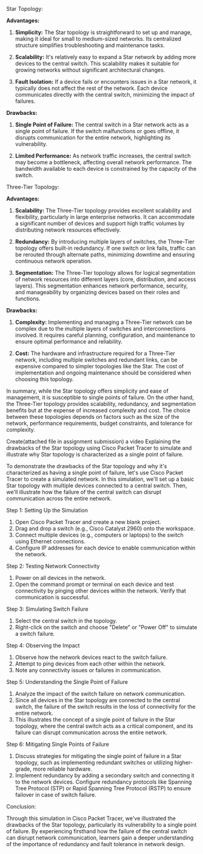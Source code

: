 

 Star Topology:

**Advantages:**

1. **Simplicity:** The Star topology is straightforward to set up and manage, making it ideal for small to medium-sized networks. Its centralized structure simplifies troubleshooting and maintenance tasks.
  
2. **Scalability:** It's relatively easy to expand a Star network by adding more devices to the central switch. This scalability makes it suitable for growing networks without significant architectural changes.

3. **Fault Isolation:** If a device fails or encounters issues in a Star network, it typically does not affect the rest of the network. Each device communicates directly with the central switch, minimizing the impact of failures.

**Drawbacks:**

1. **Single Point of Failure:** The central switch in a Star network acts as a single point of failure. If the switch malfunctions or goes offline, it disrupts communication for the entire network, highlighting its vulnerability.

2. **Limited Performance:** As network traffic increases, the central switch may become a bottleneck, affecting overall network performance. The bandwidth available to each device is constrained by the capacity of the switch.

Three-Tier Topology:

**Advantages:**

1. **Scalability:** The Three-Tier topology provides excellent scalability and flexibility, particularly in large enterprise networks. It can accommodate a significant number of devices and support high traffic volumes by distributing network resources effectively.

2. **Redundancy:** By introducing multiple layers of switches, the Three-Tier topology offers built-in redundancy. If one switch or link fails, traffic can be rerouted through alternate paths, minimizing downtime and ensuring continuous network operation.

3. **Segmentation:** The Three-Tier topology allows for logical segmentation of network resources into different layers (core, distribution, and access layers). This segmentation enhances network performance, security, and manageability by organizing devices based on their roles and functions.

**Drawbacks:**

1. **Complexity:** Implementing and managing a Three-Tier network can be complex due to the multiple layers of switches and interconnections involved. It requires careful planning, configuration, and maintenance to ensure optimal performance and reliability.

2. **Cost:** The hardware and infrastructure required for a Three-Tier network, including multiple switches and redundant links, can be expensive compared to simpler topologies like the Star. The cost of implementation and ongoing maintenance should be considered when choosing this topology.

In summary, while the Star topology offers simplicity and ease of management, it is susceptible to single points of failure. On the other hand, the Three-Tier topology provides scalability, redundancy, and segmentation benefits but at the expense of increased complexity and cost. The choice between these topologies depends on factors such as the size of the network, performance requirements, budget constraints, and tolerance for complexity.

Create(attached file in assignment submission) a video Explaining the drawbacks of the Star topology using Cisco Packet Tracer to simulate and illustrate why Star topology is characterized as a single point of failure.

To demonstrate the drawbacks of the Star topology and why it's characterized as having a single point of failure, let's use Cisco Packet Tracer to create a simulated network. In this simulation, we'll set up a basic Star topology with multiple devices connected to a central switch. Then, we'll illustrate how the failure of the central switch can disrupt communication across the entire network.

Step 1: Setting Up the Simulation

1. Open Cisco Packet Tracer and create a new blank project.
2. Drag and drop a switch (e.g., Cisco Catalyst 2960) onto the workspace.
3. Connect multiple devices (e.g., computers or laptops) to the switch using Ethernet connections.
4. Configure IP addresses for each device to enable communication within the network.

Step 2: Testing Network Connectivity

1. Power on all devices in the network.
2. Open the command prompt or terminal on each device and test connectivity by pinging other devices within the network. Verify that communication is successful.

Step 3: Simulating Switch Failure

1. Select the central switch in the topology.
2. Right-click on the switch and choose "Delete" or "Power Off" to simulate a switch failure.

 Step 4: Observing the Impact

1. Observe how the network devices react to the switch failure.
2. Attempt to ping devices from each other within the network.
3. Note any connectivity issues or failures in communication.

Step 5: Understanding the Single Point of Failure

1. Analyze the impact of the switch failure on network communication.
2. Since all devices in the Star topology are connected to the central switch, the failure of the switch results in the loss of connectivity for the entire network.
3. This illustrates the concept of a single point of failure in the Star topology, where the central switch acts as a critical component, and its failure can disrupt communication across the entire network.

Step 6: Mitigating Single Points of Failure

1. Discuss strategies for mitigating the single point of failure in a Star topology, such as implementing redundant switches or utilizing higher-grade, more reliable hardware.
2. Implement redundancy by adding a secondary switch and connecting it to the network devices. Configure redundancy protocols like Spanning Tree Protocol (STP) or Rapid Spanning Tree Protocol (RSTP) to ensure failover in case of switch failure.

Conclusion:

Through this simulation in Cisco Packet Tracer, we've illustrated the drawbacks of the Star topology, particularly its vulnerability to a single point of failure. By experiencing firsthand how the failure of the central switch can disrupt network communication, learners gain a deeper understanding of the importance of redundancy and fault tolerance in network design.


